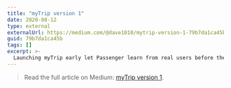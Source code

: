 ```yaml
---
title: "myTrip version 1"
date: 2020-08-12
type: external
externalUrl: https://medium.com/@dave1010/mytrip-version-1-79b7da1ca45b
guid: 79b7da1ca45b
tags: []
excerpt: >-
  Launching myTrip early let Passenger learn from real users before the app was “ready.”
---
```


> Read the full article on Medium: [myTrip version 1](https://medium.com/@dave1010/mytrip-version-1-79b7da1ca45b).
